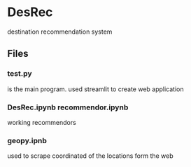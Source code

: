 # DesRec
destination recommendation system 

## Files
### test.py
  is the main program. 
  used streamlit to create web application

### DesRec.ipynb  recommendor.ipynb
  working recommendors 

### geopy.ipnb 
  used to scrape coordinated of the locations form the web 
